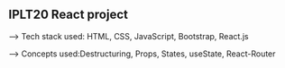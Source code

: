 ## IPLT20 React project
--> Tech stack used: HTML, CSS, JavaScript, Bootstrap, React.js

--> Concepts used:Destructuring, Props, States, useState, React-Router